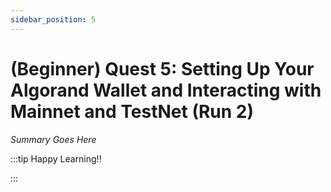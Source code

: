 ```yaml
---
sidebar_position: 5
---
```


# (Beginner) Quest 5: Setting Up Your Algorand Wallet and Interacting with Mainnet and TestNet (Run 2)

_Summary Goes Here_

:::tip Happy Learning!!

<QuestButton text="Go To Quest" />

:::


